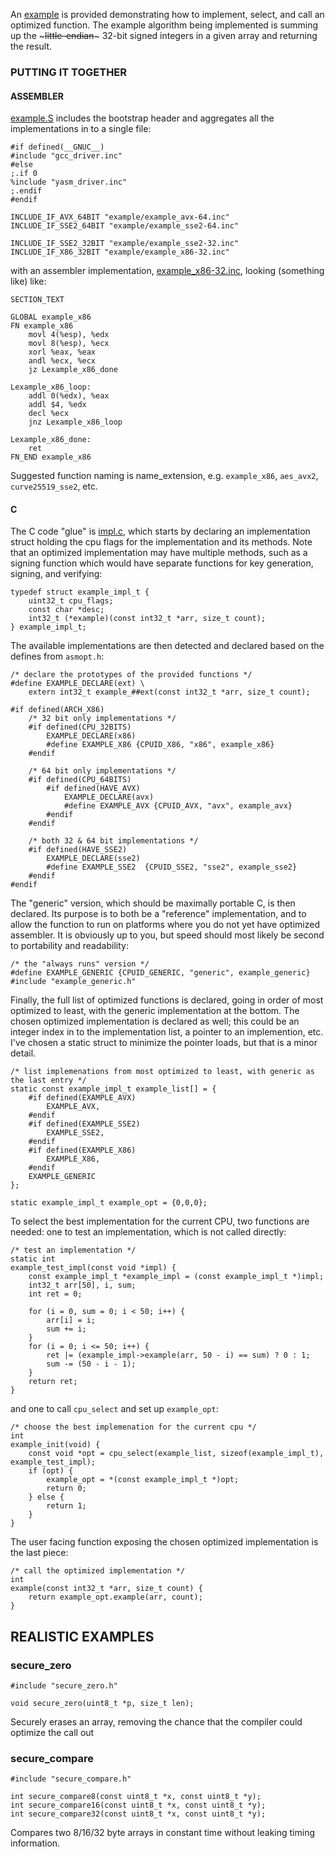 An [example](extensions/example/) is provided demonstrating how to implement, select, and call an optimized function. The example algorithm being implemented is summing up the ~~~little-endian~~~ 32-bit signed integers in a given array and returning the result. 

### PUTTING IT TOGETHER ###

#### ASSEMBLER ####

[example.S](extensions/example/example.S) includes the bootstrap header and aggregates all the implementations in to a single file:

    #if defined(__GNUC__)
    #include "gcc_driver.inc"
    #else
    ;.if 0
    %include "yasm_driver.inc"
    ;.endif
    #endif
    
    INCLUDE_IF_AVX_64BIT "example/example_avx-64.inc"
    INCLUDE_IF_SSE2_64BIT "example/example_sse2-64.inc"
    
    INCLUDE_IF_SSE2_32BIT "example/example_sse2-32.inc"
    INCLUDE_IF_X86_32BIT "example/example_x86-32.inc"

with an assembler implementation, [example_x86-32.inc](extensions/example/example_x86-32.inc), looking (something like) like:

    SECTION_TEXT
    
    GLOBAL example_x86
    FN example_x86
        movl 4(%esp), %edx
        movl 8(%esp), %ecx
        xorl %eax, %eax
        andl %ecx, %ecx
        jz Lexample_x86_done
    
    Lexample_x86_loop:
        addl 0(%edx), %eax
        addl $4, %edx
        decl %ecx
        jnz Lexample_x86_loop
    
    Lexample_x86_done:
        ret
    FN_END example_x86

Suggested function naming is name_extension, e.g. `example_x86`, `aes_avx2`, `curve25519_sse2`, etc.

#### C ####

The C code "glue" is [impl.c](extensions/example/impl.c), which starts by declaring an implementation struct holding the cpu flags for the implementation and its methods. Note that an optimized implementation may have multiple methods, such as a signing function which would have separate functions for key generation, signing, and verifying:

    typedef struct example_impl_t {
        uint32_t cpu_flags;
        const char *desc;
        int32_t (*example)(const int32_t *arr, size_t count);
    } example_impl_t;

The available implementations are then detected and declared based on the defines from `asmopt.h`:

    /* declare the prototypes of the provided functions */
    #define EXAMPLE_DECLARE(ext) \
        extern int32_t example_##ext(const int32_t *arr, size_t count);

    #if defined(ARCH_X86)
        /* 32 bit only implementations */
        #if defined(CPU_32BITS)
            EXAMPLE_DECLARE(x86)
            #define EXAMPLE_X86 {CPUID_X86, "x86", example_x86}
        #endif

        /* 64 bit only implementations */
        #if defined(CPU_64BITS)
            #if defined(HAVE_AVX)
                EXAMPLE_DECLARE(avx)
                #define EXAMPLE_AVX {CPUID_AVX, "avx", example_avx}
            #endif
        #endif

        /* both 32 & 64 bit implementations */
        #if defined(HAVE_SSE2)
            EXAMPLE_DECLARE(sse2)
            #define EXAMPLE_SSE2  {CPUID_SSE2, "sse2", example_sse2}
        #endif
    #endif

The "generic" version, which should be maximally portable C, is then declared. Its purpose is to both be a "reference" implementation, and to allow the function to run on platforms where you do not yet have optimized assembler. It is obviously up to you, but speed should most likely be second to portability and readability:

    /* the "always runs" version */
    #define EXAMPLE_GENERIC {CPUID_GENERIC, "generic", example_generic}
    #include "example_generic.h"

Finally, the full list of optimized functions is declared, going in order of most optimized to least, with the generic implementation at the bottom. The chosen optimized implementation is declared as well; this could be an integer index in to the implementation list, a pointer to an implemention, etc. I've chosen a static struct to minimize the pointer loads, but that is a minor detail.

    /* list implemenations from most optimized to least, with generic as the last entry */
    static const example_impl_t example_list[] = {
        #if defined(EXAMPLE_AVX)
            EXAMPLE_AVX,
        #endif
        #if defined(EXAMPLE_SSE2)
            EXAMPLE_SSE2,
        #endif
        #if defined(EXAMPLE_X86)
            EXAMPLE_X86,
        #endif
        EXAMPLE_GENERIC
    };
    
    static example_impl_t example_opt = {0,0,0};

To select the best implementation for the current CPU, two functions are needed: one to test an implementation, which is not called directly:

    /* test an implementation */
    static int
    example_test_impl(const void *impl) {
        const example_impl_t *example_impl = (const example_impl_t *)impl;
        int32_t arr[50], i, sum;
        int ret = 0;
        
        for (i = 0, sum = 0; i < 50; i++) {
            arr[i] = i;
            sum += i;
        }
        for (i = 0; i <= 50; i++) {
            ret |= (example_impl->example(arr, 50 - i) == sum) ? 0 : 1;
            sum -= (50 - i - 1);
        }
        return ret;
    }

and one to call `cpu_select` and set up `example_opt`:

    /* choose the best implemenation for the current cpu */
    int
    example_init(void) {
        const void *opt = cpu_select(example_list, sizeof(example_impl_t), example_test_impl);
        if (opt) {
            example_opt = *(const example_impl_t *)opt;
            return 0;
        } else {
            return 1;
        }
    }

The user facing function exposing the chosen optimized implementation is the last piece:

    /* call the optimized implementation */
    int
    example(const int32_t *arr, size_t count) {
        return example_opt.example(arr, count);
    }

## REALISTIC EXAMPLES ##

### secure_zero ###

    #include "secure_zero.h"
    
    void secure_zero(uint8_t *p, size_t len);

Securely erases an array, removing the chance that the compiler could optimize the call out


### secure_compare ###

    #include "secure_compare.h"

    int secure_compare8(const uint8_t *x, const uint8_t *y);
    int secure_compare16(const uint8_t *x, const uint8_t *y);
    int secure_compare32(const uint8_t *x, const uint8_t *y);

Compares two 8/16/32 byte arrays in constant time without leaking timing information.
